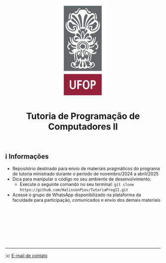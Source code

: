 
<p align="center">
  <img alt="logo_ufop" src=".github/ufop_image.png" width="150">
</p>

<h1 align="center"> Tutoria de Programação de Computadores II </h1>

<br>

## ℹ️ Informações

- Repositório destinado para envio de materiais pragmáticos do programa de tutoria ministrado durante o período de novembro/2024 a abril/2025
- Dica para manipular o código no seu ambiente de desenvolvimento:
  - Execute o seguinte comando no seu terminal: `git clone https://github.com/HalissonPiov/TutoriaProgII.git`
- Acesse o grupo de WhatsApp disponibilizado na plataforma da faculdade para participação, comunicados e envio dos demais materiais

<br>
<br>
<br>
<br>
<br>
<br>
<br>

---
✉️ [E-mail de contato](halisson.piovezana@aluno.ufop.edu.br)
